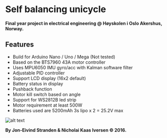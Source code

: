 # Self balancing unicycle
**Final year project in electrical engineering @ Høyskolen i Oslo Akershus, Norway.**

## Features

* Build for Arduino Nano / Uno / Mega (Not tested)
* Based on the BTS7960 43A motor controller
* Uses MPU6050 IMU gyro/acc with Kalman software filter
* Adjustable PID controller 
* Support LCD display (16x2 default)
* Battery status in display
* Pushback function
* Motor kill switch based on angle
* Support for WS2812B led strip
* Motor requirement at least 500W
* Batteries used are 5200mAh 3s lipo x 2 = 25.2V max

![alt text](https://c1.staticflickr.com/9/8179/29624698801_8ce16dd1e7_o.png)

**By Jon-Eivind Stranden & Nicholai Kaas Iversen © 2016.**

